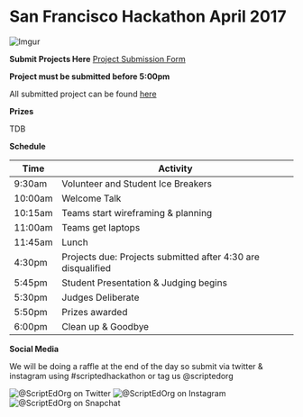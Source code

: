 # San Francisco Hackathon April 2017
![Imgur](http://i.imgur.com/QOv1t3n.gif)

**Submit Projects Here**
[Project Submission Form](https://goo.gl/forms/xyELC2F1QniFd6Rw1)

**Project must be submitted before 5:00pm**


All submitted project can be found [here](https://docs.google.com/spreadsheets/d/1WmpA-rSj55cCDuPvH3QCEkqC766Ol-D4hNYs3kcAsdI/edit#gid=1633102332)

**Prizes**

TDB


**Schedule**

Time                | Activity         
--------------------|------------------
9:30am              | Volunteer and Student Ice Breakers   
10:00am             | Welcome Talk    
10:15am             | Teams start wireframing & planning      
11:00am             | Teams get laptops  
11:45am             | Lunch  
4:30pm              | Projects due: Projects submitted after 4:30 are disqualified
5:45pm              | Student Presentation & Judging begins
5:30pm              | Judges Deliberate  
5:50pm              | Prizes awarded 
6:00pm              | Clean up & Goodbye


**Social Media**

We will be doing a raffle at the end of the day so submit via twitter & instagram using #scriptedhackathon or tag us @scriptedorg

![@ScriptEdOrg on Twitter](http://i.imgur.com/M3ofIpW.jpg) ![@ScriptEdOrg on Instagram](http://i.imgur.com/jYKXOgJ.jpg) ![@ScriptEdOrg on Snapchat](http://i.imgur.com/Y7kWLen.jpg)

